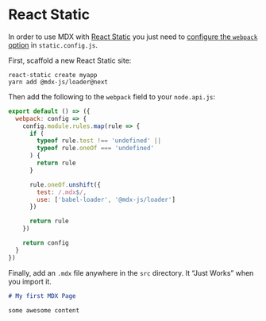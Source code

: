 # React Static

In order to use MDX with [React Static][react-static] you just need to [configure the `webpack` option](https://react-static.js.org/docs/config/#webpack) in `static.config.js`.

First, scaffold a new React Static site:

```shell
react-static create myapp
yarn add @mdx-js/loader@next
```

Then add the following to the `webpack` field to your `node.api.js`:

```javascript
export default () => ({
  webpack: config => {
    config.module.rules.map(rule => {
      if (
        typeof rule.test !== 'undefined' ||
        typeof rule.oneOf === 'undefined'
      ) {
        return rule
      }

      rule.oneOf.unshift({
        test: /.mdx$/,
        use: ['babel-loader', '@mdx-js/loader']
      })

      return rule
    })

    return config
  }
})
```

Finally, add an `.mdx` file anywhere in the `src` directory.
It “Just Works” when you import it.

```markdown
# My first MDX Page

some awesome content
```

[react-static]: http://react-static.js.org
